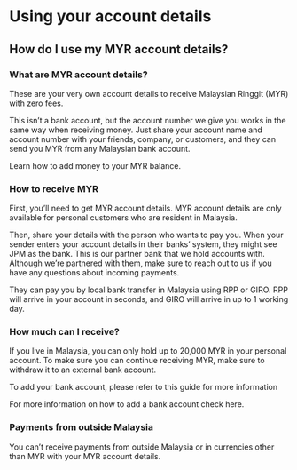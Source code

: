 # Using your account details  
## How do I use my MYR account details?  
### What are MYR account details?

These are your very own account details to receive Malaysian Ringgit (MYR) with zero fees.

This isn’t a bank account, but the account number we give you works in the same way when receiving money. Just share your account name and account number with your friends, company, or customers, and they can send you MYR from any Malaysian bank account.

Learn how to add money to your MYR balance.

### How to receive MYR

First, you’ll need to get MYR account details. MYR account details are only available for personal customers who are resident in Malaysia. 

Then, share your details with the person who wants to pay you. When your sender enters your account details in their banks’ system, they might see JPM as the bank. This is our partner bank that we hold accounts with. Although we’re partnered with them, make sure to reach out to us if you have any questions about incoming payments.

They can pay you by local bank transfer in Malaysia using RPP or GIRO. RPP will arrive in your account in seconds, and GIRO will arrive in up to 1 working day. 

### How much can I receive?

If you live in Malaysia, you can only hold up to 20,000 MYR in your personal account. To make sure you can continue receiving MYR, make sure to withdraw it to an external bank account.

To add your bank account, please refer to this guide for more information

For more information on how to add a bank account check here.

### Payments from outside Malaysia

You can’t receive payments from outside Malaysia or in currencies other than MYR with your MYR account details.